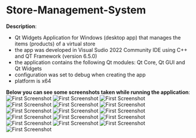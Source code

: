 # Store-Management-System
<strong>Description</strong>:
- Qt Widgets Application for Windows (desktop app) that manages the items (products) of a virtual store
- the app was developed in Visual Sudio 2022 Community IDE using C++ and QT Framework (version 6.5.0)
- the application contains the following Qt modules: Qt Core, Qt GUI and Qt Widgets
- configuration was set to debug when creating the app
- platform is x64

<strong>Below you can see some screenshots taken while running the application</strong>:
![First Screenshot](https://github.com/Ampersand25/Store-Management-System/blob/main/Screenshots/Screenshot%201.png)
![First Screenshot](https://github.com/Ampersand25/Store-Management-System/blob/main/Screenshots/Screenshot%202.png)
![First Screenshot](https://github.com/Ampersand25/Store-Management-System/blob/main/Screenshots/Screenshot%203.png)
![First Screenshot](https://github.com/Ampersand25/Store-Management-System/blob/main/Screenshots/Screenshot%204.png)
![First Screenshot](https://github.com/Ampersand25/Store-Management-System/blob/main/Screenshots/Screenshot%205.png)
![First Screenshot](https://github.com/Ampersand25/Store-Management-System/blob/main/Screenshots/Screenshot%206.png)
![First Screenshot](https://github.com/Ampersand25/Store-Management-System/blob/main/Screenshots/Screenshot%207.png)
![First Screenshot](https://github.com/Ampersand25/Store-Management-System/blob/main/Screenshots/Screenshot%208.png)
![First Screenshot](https://github.com/Ampersand25/Store-Management-System/blob/main/Screenshots/Screenshot%209.png)
![First Screenshot](https://github.com/Ampersand25/Store-Management-System/blob/main/Screenshots/Screenshot%2010.png)
![First Screenshot](https://github.com/Ampersand25/Store-Management-System/blob/main/Screenshots/Screenshot%2011.png)
![First Screenshot](https://github.com/Ampersand25/Store-Management-System/blob/main/Screenshots/Screenshot%2012.png)
![First Screenshot](https://github.com/Ampersand25/Store-Management-System/blob/main/Screenshots/Screenshot%2013.png)
![First Screenshot](https://github.com/Ampersand25/Store-Management-System/blob/main/Screenshots/Screenshot%2014.png)
![First Screenshot](https://github.com/Ampersand25/Store-Management-System/blob/main/Screenshots/Screenshot%2015.png)
![First Screenshot](https://github.com/Ampersand25/Store-Management-System/blob/main/Screenshots/Screenshot%2016.png)
